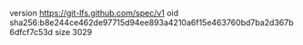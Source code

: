 version https://git-lfs.github.com/spec/v1
oid sha256:b8e244ce462de97715d94ee893a4210a6f15e463760bd7ba2d367b6dfcf7c53d
size 3029
